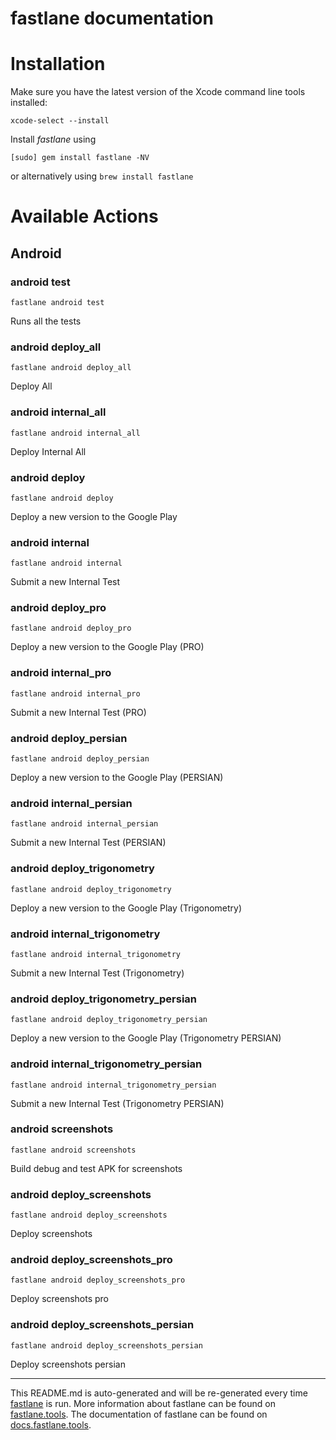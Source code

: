 fastlane documentation
================
# Installation

Make sure you have the latest version of the Xcode command line tools installed:

```
xcode-select --install
```

Install _fastlane_ using
```
[sudo] gem install fastlane -NV
```
or alternatively using `brew install fastlane`

# Available Actions
## Android
### android test
```
fastlane android test
```
Runs all the tests
### android deploy_all
```
fastlane android deploy_all
```
Deploy All
### android internal_all
```
fastlane android internal_all
```
Deploy Internal All
### android deploy
```
fastlane android deploy
```
Deploy a new version to the Google Play
### android internal
```
fastlane android internal
```
Submit a new Internal Test
### android deploy_pro
```
fastlane android deploy_pro
```
Deploy a new version to the Google Play (PRO)
### android internal_pro
```
fastlane android internal_pro
```
Submit a new Internal Test (PRO)
### android deploy_persian
```
fastlane android deploy_persian
```
Deploy a new version to the Google Play (PERSIAN)
### android internal_persian
```
fastlane android internal_persian
```
Submit a new Internal Test (PERSIAN)
### android deploy_trigonometry
```
fastlane android deploy_trigonometry
```
Deploy a new version to the Google Play (Trigonometry)
### android internal_trigonometry
```
fastlane android internal_trigonometry
```
Submit a new Internal Test (Trigonometry)
### android deploy_trigonometry_persian
```
fastlane android deploy_trigonometry_persian
```
Deploy a new version to the Google Play (Trigonometry PERSIAN)
### android internal_trigonometry_persian
```
fastlane android internal_trigonometry_persian
```
Submit a new Internal Test (Trigonometry PERSIAN)
### android screenshots
```
fastlane android screenshots
```
Build debug and test APK for screenshots
### android deploy_screenshots
```
fastlane android deploy_screenshots
```
Deploy screenshots
### android deploy_screenshots_pro
```
fastlane android deploy_screenshots_pro
```
Deploy screenshots pro
### android deploy_screenshots_persian
```
fastlane android deploy_screenshots_persian
```
Deploy screenshots persian

----

This README.md is auto-generated and will be re-generated every time [fastlane](https://fastlane.tools) is run.
More information about fastlane can be found on [fastlane.tools](https://fastlane.tools).
The documentation of fastlane can be found on [docs.fastlane.tools](https://docs.fastlane.tools).
